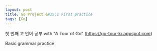 ```yaml
---
layout: post
title: Go Project &#35;1 First practice
tags: [Go]
---
```


첫 번째 고 언어 공부
with "A Tour of Go" (https://go-tour-kr.appspot.com)

Basic grammar practice


